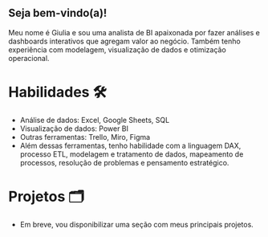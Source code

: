 ## Seja bem-vindo(a)!
Meu nome é Giulia e sou uma analista de BI apaixonada por fazer análises e dashboards interativos que agregam valor ao negócio. Também tenho experiência com modelagem, visualização de dados e otimização operacional.

# Habilidades 🛠️
- Análise de dados: Excel, Google Sheets, SQL
- Visualização de dados: Power BI
- Outras ferramentas: Trello, Miro, Figma
- Além dessas ferramentas, tenho habilidade com a linguagem DAX, processo ETL, modelagem e tratamento de dados, mapeamento de processos, resolução de problemas e pensamento estratégico.

# Projetos 🗂️
- Em breve, vou disponibilizar uma seção com meus principais projetos.
